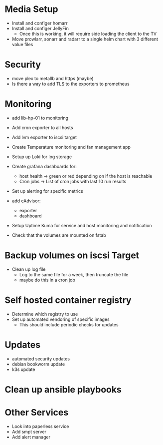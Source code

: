 # Media Setup
* Install and configer homarr
* Install and configer JellyFin
    * Once this is working, it will require side loading the client to the TV
* Move prowlarr, sonarr and radarr to a single helm chart with 3 different value files

# Security
* move plex to metallb and https (maybe)
* Is there a way to add TLS to the exporters to prometheus

# Monitoring
* add lib-hp-01 to monitoring
* Add cron exporter to all hosts
* Add lvm exporter to iscsi target
* Create Temperature monitoring and fan management app
* Setup up Loki for log storage
* Create grafana dashboards for:
    * host health -> green or red depending on if the host is reachable
    * Cron jobs -> List of cron jobs with last 10 run results
* Set up alerting for specific metrics
* add cAdvisor:
    * exporter
    * dashboard
* Setup Uptime Kuma for service and host monitoring and notification

* Check that the volumes are mounted on fstab

# Backup volumes on iscsi Target
* Clean up log file
    * Log to the same file for a week, then truncate the file
    * maybe do this in a cron job

# Self hosted container registry
* Determine which registry to use
* Set up automated vendoring of specific images
    * This should include periodic checks for updates

# Updates
* automated security updates
* debian bookworm update
* k3s update


# Clean up ansible playbooks

# Other Services
* Look into paperless service
* Add smpt server
* Add alert manager
